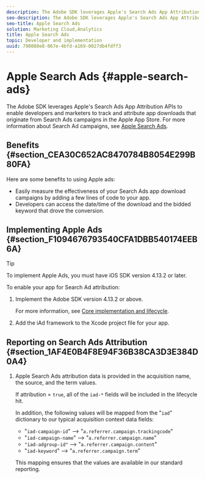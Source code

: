 ```yaml
---
description: The Adobe SDK leverages Apple's Search Ads App Attribution APIs to enable developers and marketers to track and attribute app downloads that originate from Search Ads campaigns in the Apple App Store.
seo-description: The Adobe SDK leverages Apple's Search Ads App Attribution APIs to enable developers and marketers to track and attribute app downloads that originate from Search Ads campaigns in the Apple App Store.
seo-title: Apple Search Ads
solution: Marketing Cloud,Analytics
title: Apple Search Ads
topic: Developer and implementation
uuid: 790080e8-067e-4bfd-a169-0027db4fdff3
---
```


# Apple Search Ads {#apple-search-ads}

The Adobe SDK leverages Apple's Search Ads App Attribution APIs to enable developers and marketers to track and attribute app downloads that originate from Search Ads campaigns in the Apple App Store. For more information about Search Ad campaigns, see [Apple Search Ads](https://searchads.apple.com).

## Benefits {#section_CEA30C652AC8470784B8054E299B80FA}

Here are some benefits to using Apple ads:

* Easily measure the effectiveness of your Search Ads app download campaigns by adding a few lines of code to your app. 
* Developers can access the date/time of the download and the bidded keyword that drove the conversion.

## Implementing Apple Ads {#section_F1094676793540CFA1DBB540174EEB6A}

>[!TIP]
>
>To implement Apple Ads, you must have iOS SDK version 4.13.2 or later.

To enable your app for Search Ad attribution:

1. Implement the Adobe SDK version 4.13.2 or above.

   For more information, see [Core implementation and lifecycle](/help/ios/getting-started/dev-qs.md). 

1. Add the iAd framework to the Xcode project file for your app.

## Reporting on Search Ads Attribution {#section_1AF4E0B4F8E94F36B38CA3D3E384D0A4}

1. Apple Search Ads attribution data is provided in the acquisition name, the source, and the term values.

   If attribution = `true`, all of the `iad-*` fields will be included in the lifecycle hit.

   In addition, the following values will be mapped from the "`iad`" dictionary to our typical acquisition context data fields:

    * "`iad-campaign-id`" --> "`a.referrer.campaign.trackingcode`"
    * "`iad-campaign-name`" --> "`a.referrer.campaign.name`"
    * `"iad-adgroup-id"` --> "`a.referrer.campaign.content`"
    * "`iad-keyword`" --> "`a.referrer.campaign.term`"

   This mapping ensures that the values are available in our standard reporting.

